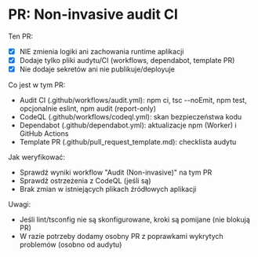 # PR: Non-invasive audit CI

Ten PR:
- [x] NIE zmienia logiki ani zachowania runtime aplikacji
- [x] Dodaje tylko pliki audytu/CI (workflows, dependabot, template PR)
- [x] Nie dodaje sekretów ani nie publikuje/deployuje

Co jest w tym PR:
- Audit CI (.github/workflows/audit.yml): npm ci, tsc --noEmit, npm test, opcjonalnie eslint, npm audit (report-only)
- CodeQL (.github/workflows/codeql.yml): skan bezpieczeństwa kodu
- Dependabot (.github/dependabot.yml): aktualizacje npm (Worker) i GitHub Actions
- Template PR (.github/pull_request_template.md): checklista audytu

Jak weryfikować:
- Sprawdź wyniki workflow "Audit (Non-invasive)" na tym PR
- Sprawdź ostrzeżenia z CodeQL (jeśli są)
- Brak zmian w istniejących plikach źródłowych aplikacji

Uwagi:
- Jeśli lint/tsconfig nie są skonfigurowane, kroki są pomijane (nie blokują PR)
- W razie potrzeby dodamy osobny PR z poprawkami wykrytych problemów (osobno od audytu)
